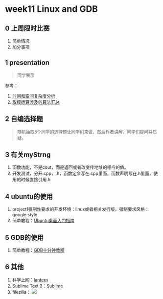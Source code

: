 # week11 Linux and GDB

## 0 上周限时比赛

1. 简单情况
2. 加分事项

## 1 presentation

> 同学展示

参考：
1. [时间和空间复杂度分析](https://github.com/wujr5/algorithm-analysis-and-design/blob/master/relative-knowledge-learning/1-time-and-space-complexity-analysis.md)
2. [取模运算涉及的算法汇总](https://github.com/wujr5/algorithm-analysis-and-design/blob/master/relative-algorithm-learning/6-algorithm-about-modulo-operation.md)

## 2 自编选择题

> 随机抽取5个同学的选择题让同学们来做，然后作者讲解，同学们提问并质疑。

## 3 有关myStrng

1. 函数功能，不是cout，而是返回或者改变传地址的相应的值。
2. 开发测试，分开.cpp，.h，函数定义写在.cpp里面，函数声明写在.h里面，使用的时候直接引用.h

## 4 ubuntu的使用

1. project1强制性要求的开发环境：linux或者相关发行版，强制要求风格：google style
2. 简单教程：[Ubuntu桌面入门指南](http://wiki.ubuntu.org.cn/Ubuntu%E6%A1%8C%E9%9D%A2%E5%85%A5%E9%97%A8%E6%8C%87%E5%8D%97)

## 5 GDB的使用

1. 简单教程：[GDB十分钟教程](http://blog.csdn.net/liigo/article/details/582231)

## 6 其他

1. 科学上网：[lantern](https://github.com/getlantern/lantern)
2. Sublime Text 3：[Sublime](http://www.sublimetext.com/3)
3. filezilla：
![](http://ww3.sinaimg.cn/large/ed796d65gw1eyotgkqkdtj20os0hu0vh.jpg)